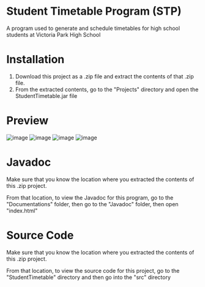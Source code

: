 # Student Timetable Program (STP)
A program used to generate and schedule timetables for high school students at Victoria Park High School

# Installation
1. Download this project as a .zip file and extract the contents of that .zip file.
3. From the extracted contents, go to the "Projects" directory and open the StudentTimetable.jar file

# Preview
![image](https://user-images.githubusercontent.com/32133198/189811549-cb016020-6578-4d01-a6e2-9179ab5b8bb2.png)
![image](https://user-images.githubusercontent.com/32133198/189812050-3a0dc127-3ba7-409d-acbb-b194c2ce8486.png)
![image](https://user-images.githubusercontent.com/32133198/189813067-2ddbe650-f8a1-4682-85ef-9550306da642.png)
![image](https://user-images.githubusercontent.com/32133198/189813161-54c3d667-710a-47f8-9b0e-125691c2b207.png)

# Javadoc
Make sure that you know the location where you extracted the contents of this .zip project.

From that location, to view the Javadoc for this program, go to the "Documentations" folder, then go to the "Javadoc" folder, then open "index.html"

# Source Code
Make sure that you know the location where you extracted the contents of this .zip project.

From that location, to view the source code for this project, go to the "StudentTimetable" directory and then go into the "src" directory
